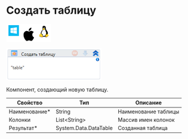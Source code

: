 # Создать таблицу

![](<../../../../.gitbook/assets/image (917).png>)

![](<../../../../.gitbook/assets/image (380).png>)

Компонент, создающий новую таблицу.

| Свойство       | Тип                   | Описание             |
| -------------- | --------------------- | -------------------- |
| Наименование\* | String                | Наименование таблицы |
| Колонки        | List\<String>         | Массив имен колонок  |
| Результат\*    | System.Data.DataTable | Созданная таблица    |

